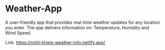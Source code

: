 # Weather-App
A user-friendly app that provides real-time weather updates for any location you enter. The app delivers information on:  Temperature, Humidity and Wind Speed.


Link: https://rohit-khare-weather-info.netlify.app/
